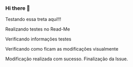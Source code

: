 ### Hi there 👋

Testando essa treta aqui!!! 

Realizando testes no Read-Me

Verificando informações testes

Verificando como ficam as modificações visualmente

Modificação realizada com sucesso. Finalização da Issue.
